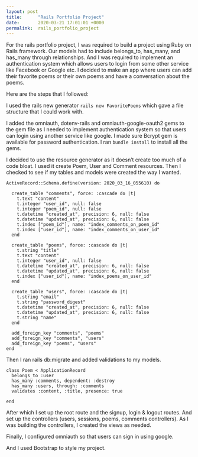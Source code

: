 ```yaml
---
layout: post
title:      "Rails Portfolio Project"
date:       2020-03-21 17:01:01 +0000
permalink:  rails_portfolio_project
---
```



For the rails portfolio project, I was required to build a project using Ruby on Rails framework. Our models had to include belongs_to, has_many, and has_many through relationships. And I was required to implement an authentication system which allows users to login from some other service like Facebook or Google etc. I decided to make an app where users can add their favorite poems or their own poems and have a conversation about the poems.

Here are the steps that I followed:

I used the rails new generator `rails new FavoritePoems` which gave a file structure that I could work with.

I added the omniauth, dotenv-rails and omniauth-google-oauth2 gems to the gem file as I needed to implement authentication system so that users can login using another service like google. I made sure Bcrypt gem is available for password authentication. I ran `bundle install` to install all the gems.

I decided to use the resource generator as it doesn’t create too much of a code bloat. I used it create Poem, User and Comment resources. Then I checked to see if my tables and models were created the way I wanted.
```
ActiveRecord::Schema.define(version: 2020_03_16_055610) do

  create_table "comments", force: :cascade do |t|
    t.text "content"
    t.integer "user_id", null: false
    t.integer "poem_id", null: false
    t.datetime "created_at", precision: 6, null: false
    t.datetime "updated_at", precision: 6, null: false
    t.index ["poem_id"], name: "index_comments_on_poem_id"
    t.index ["user_id"], name: "index_comments_on_user_id"
  end

  create_table "poems", force: :cascade do |t|
    t.string "title"
    t.text "content"
    t.integer "user_id", null: false
    t.datetime "created_at", precision: 6, null: false
    t.datetime "updated_at", precision: 6, null: false
    t.index ["user_id"], name: "index_poems_on_user_id"
  end

  create_table "users", force: :cascade do |t|
    t.string "email"
    t.string "password_digest"
    t.datetime "created_at", precision: 6, null: false
    t.datetime "updated_at", precision: 6, null: false
    t.string "name"
  end

  add_foreign_key "comments", "poems"
  add_foreign_key "comments", "users"
  add_foreign_key "poems", "users"
end

```

Then I ran rails db:migrate and added validations to my models.

```
class Poem < ApplicationRecord
  belongs_to :user
  has_many :comments, dependent: :destroy
  has_many :users, through: :comments
  validates :content, :title, presence: true

end

```

After which I set up the root route and the signup, login & logout routes. And set up the controllers (users, sessions, poems, comments controllers). As I was building the controllers, I created the views as needed. 

Finally, I configured omniauth so that users can sign in using google.

And I used Bootstrap to style my project.

